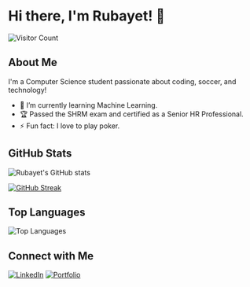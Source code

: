 # Hi there, I'm Rubayet! 👋

![Visitor Count](https://komarev.com/ghpvc/?username=Rubayet19&style=flat-square)

## About Me
I'm a Computer Science student passionate about coding, soccer, and technology!

- 🌱 I’m currently learning Machine Learning.
- 🏆 Passed the SHRM exam and certified as a Senior HR Professional.
- ⚡ Fun fact: I love to play poker.

## GitHub Stats
![Rubayet's GitHub stats](https://github-readme-stats.vercel.app/api?username=Rubayet19&show_icons=true&theme=radical)

[![GitHub Streak](https://streak-stats.demolab.com?user=Rubayet19&theme=radical)](https://git.io/streak-stats)

## Top Languages
![Top Languages](https://github-readme-stats.vercel.app/api/top-langs/?username=Rubayet19&layout=compact&theme=radical)

## Connect with Me
[![LinkedIn](https://img.shields.io/badge/LinkedIn-Connect-blue)](https://www.linkedin.com/in/rubayetmujahid)
[![Portfolio](https://img.shields.io/badge/Portfolio-Visit-orange)](https://rubayetmujahid.com)
